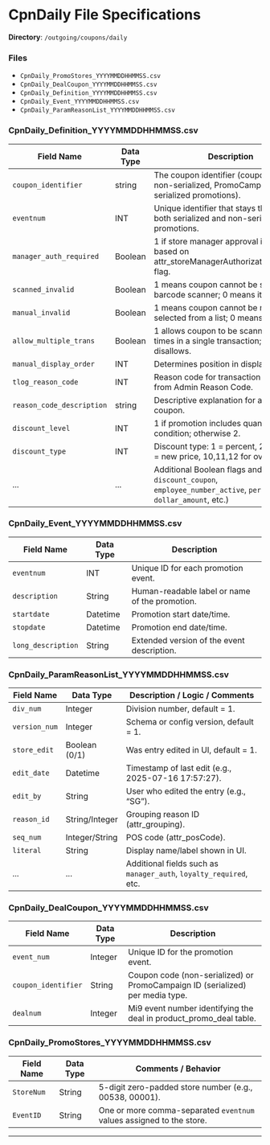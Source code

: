 # CpnDaily File Specifications

**Directory**: `/outgoing/coupons/daily`

### Files

* `CpnDaily_PromoStores_YYYYMMDDHHMMSS.csv`
* `CpnDaily_DealCoupon_YYYYMMDDHHMMSS.csv`
* `CpnDaily_Definition_YYYYMMDDHHMMSS.csv`
* `CpnDaily_Event_YYYYMMDDHHMMSS.csv`
* `CpnDaily_ParamReasonList_YYYYMMDDHHMMSS.csv`


### CpnDaily\_Definition\_YYYYMMDDHHMMSS.csv

| Field Name                | Data Type | Description                                                                                                                   |
| ------------------------- | --------- | ----------------------------------------------------------------------------------------------------------------------------- |
| `coupon_identifier`       | string    | The coupon identifier (coupon code for non-serialized, PromoCampaign ID for serialized promotions).                           |
| `eventnum`                | INT       | Unique identifier that stays the same for both serialized and non-serialized promotions.                                      |
| `manager_auth_required`   | Boolean   | 1 if store manager approval is needed; based on attr\_storeManagerAuthorizationRequired flag.                                 |
| `scanned_invalid`         | Boolean   | 1 means coupon cannot be scanned by barcode scanner; 0 means it can.                                                          |
| `manual_invalid`          | Boolean   | 1 means coupon cannot be manually selected from a list; 0 means it can.                                                       |
| `allow_multiple_trans`    | Boolean   | 1 allows coupon to be scanned multiple times in a single transaction; 0 disallows.                                            |
| `manual_display_order`    | INT       | Determines position in display list.                                                                                          |
| `tlog_reason_code`        | INT       | Reason code for transaction log, distinct from Admin Reason Code.                                                             |
| `reason_code_description` | string    | Descriptive explanation for applying the coupon.                                                                              |
| `discount_level`          | INT       | 1 if promotion includes quantity condition; otherwise 2.                                                                      |
| `discount_type`           | INT       | Discount type: 1 = percent, 2 = dollar, 3 = new price, 10,11,12 for overrides.                                                |
| ...                       | ...       | Additional Boolean flags and fields (e.g., `discount_coupon`, `employee_number_active`, `percent_off`, `dollar_amount`, etc.) |


### CpnDaily\_Event\_YYYYMMDDHHMMSS.csv

| Field Name         | Data Type | Description                                    |
| ------------------ | --------- | ---------------------------------------------- |
| `eventnum`         | INT       | Unique ID for each promotion event.            |
| `description`      | String    | Human-readable label or name of the promotion. |
| `startdate`        | Datetime  | Promotion start date/time.                     |
| `stopdate`         | Datetime  | Promotion end date/time.                       |
| `long_description` | String    | Extended version of the event description.     |


### CpnDaily\_ParamReasonList\_YYYYMMDDHHMMSS.csv

| Field Name    | Data Type      | Description / Logic / Comments                                     |
| ------------- | -------------- | ------------------------------------------------------------------ |
| `div_num`     | Integer        | Division number, default = 1.                                      |
| `version_num` | Integer        | Schema or config version, default = 1.                             |
| `store_edit`  | Boolean (0/1)  | Was entry edited in UI, default = 1.                               |
| `edit_date`   | Datetime       | Timestamp of last edit (e.g., 2025-07-16 17:57:27).                |
| `edit_by`     | String         | User who edited the entry (e.g., “SG”).                            |
| `reason_id`   | String/Integer | Grouping reason ID (attr\_grouping).                               |
| `seq_num`     | Integer/String | POS code (attr\_posCode).                                          |
| `literal`     | String         | Display name/label shown in UI.                                    |
| ...           | ...            | Additional fields such as `manager_auth`, `loyalty_required`, etc. |


### CpnDaily\_DealCoupon\_YYYYMMDDHHMMSS.csv

| Field Name          | Data Type | Description                                                                   |
| ------------------- | --------- | ----------------------------------------------------------------------------- |
| `event_num`         | Integer   | Unique ID for the promotion event.                                            |
| `coupon_identifier` | String    | Coupon code (non-serialized) or PromoCampaign ID (serialized) per media type. |
| `dealnum`           | Integer   | Mi9 event number identifying the deal in product\_promo\_deal table.          |


### CpnDaily\_PromoStores\_YYYYMMDDHHMMSS.csv

| Field Name | Data Type | Comments / Behavior                                                  |
| ---------- | --------- | -------------------------------------------------------------------- |
| `StoreNum` | String    | 5-digit zero-padded store number (e.g., 00538, 00001).               |
| `EventID`  | String    | One or more comma-separated `eventnum` values assigned to the store. |


---